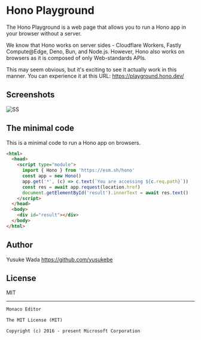 # Hono Playground

The Hono Playground is a web page that allows you to run a Hono app in your browser without a server.

We know that Hono works on server sides - Cloudflare Workers, Fastly Compute@Edge, Deno, Bun, and Node.js. However, Hono also works on browsers as it is composed of only Web-standards APIs.

This may seem obvious, but it's exciting to see it actually work in this manner. You can experience it at this URL: <https://playground.hono.dev/>

## Screenshots

![SS](https://github.com/yusukebe/hono-playground/assets/10682/3e234a53-bed8-4b2a-86b0-8ec8d5448b8b)

## The minimal code

This is a minimal code to run a Hono app on browsers.

```html
<html>
  <head>
    <script type="module">
      import { Hono } from 'https://esm.sh/hono'
      const app = new Hono()
      app.get('*', (c) => c.text(`You are accessing ${c.req.path}`))
      const res = await app.request(location.href)
      document.getElementById('result').innerText = await res.text()
    </script>
  </head>
  <body>
    <div id="result"></div>
  </body>
</html>
```

## Author

Yusuke Wada <https://github.com/yusukebe>

## License

MIT

---

```txt
Monaco Editor

The MIT License (MIT)

Copyright (c) 2016 - present Microsoft Corporation
```

